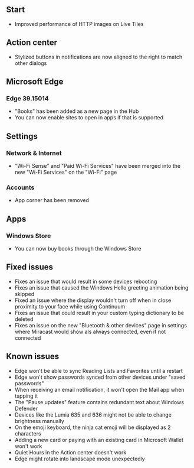 ## Start
- Improved performance of HTTP images on Live Tiles

## Action center
- Stylized buttons in notifications are now aligned to the right to match other dialogs

## Microsoft Edge
### Edge 39.15014
- "Books" has been added as a new page in the Hub
- You can now enable sites to open in apps if that is supported

## Settings
### Network & Internet
- "Wi-Fi Sense" and "Paid Wi-Fi Services" have been merged into the new "Wi-Fi Services" on the "Wi-Fi" page

### Accounts
- App corner has been removed

## Apps
### Windows Store
- You can now buy books through the Windows Store

## Fixed issues
- Fixes an issue that would result in some devices rebooting
- Fixes an issue that caused the Windows Hello greeting animation being skipped
- Fixed an issue where the display wouldn't turn off when in close proximity to your face while using Continuum
- Fixes an issue that could result in your custom typing dictionary to be deleted
- Fixes an issue on the new "Bluetooth & other devices" page in settings where Miracast would show als always connected, even if not connected

## Known issues
- Edge won't be able to sync Reading Lists and Favorites until a restart
- Edge won't show passwords synced from other devices under "saved passwords"
- When receiving an email notification, it won't open the Mail app when tapping it
- The "Pause updates" feature contains redundant text about Windows Defender
- Devices like the Lumia 635 and 636 might not be able to change brightness manually
- On the emoji keyboard, the ninja cat emoji will be displayed as 2 characters
- Adding a new card or paying with an existing card in Microsoft Wallet won't work
- Quiet Hours in the Action center doesn't work
- Edge might rotate into landscape mode unexpectedly